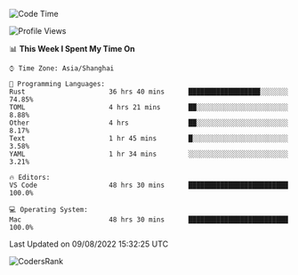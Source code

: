 <!--START_SECTION:waka-->
![Code Time](http://img.shields.io/badge/Code%20Time-1%2C606%20hrs%209%20mins-blue)

![Profile Views](http://img.shields.io/badge/Profile%20Views-53-blue)

📊 **This Week I Spent My Time On** 

```text
⌚︎ Time Zone: Asia/Shanghai

💬 Programming Languages: 
Rust                     36 hrs 40 mins      ██████████████████░░░░░░░   74.85% 
TOML                     4 hrs 21 mins       ██░░░░░░░░░░░░░░░░░░░░░░░   8.88% 
Other                    4 hrs               ██░░░░░░░░░░░░░░░░░░░░░░░   8.17% 
Text                     1 hr 45 mins        █░░░░░░░░░░░░░░░░░░░░░░░░   3.58% 
YAML                     1 hr 34 mins        ░░░░░░░░░░░░░░░░░░░░░░░░░   3.21%

🔥 Editors: 
VS Code                  48 hrs 30 mins      █████████████████████████   100.0%

💻 Operating System: 
Mac                      48 hrs 30 mins      █████████████████████████   100.0%

```


 Last Updated on 09/08/2022 15:32:25 UTC
<!--END_SECTION:waka-->

![CodersRank](https://cr-skills-chart-widget.azurewebsites.net/api/api?username=BugenZhao&padding=16&tooltip=true&branding=false&sort-by-score=true&skills=Rust%2C%20Swift%2C%20C%2C%20TypeScript%2C%20Java%2C%20Go%2C%20Dart%2C%20C%2B%2B%2C%20Python%2C%20Assembly%2C%20Shell%2C%20Kotlin)
